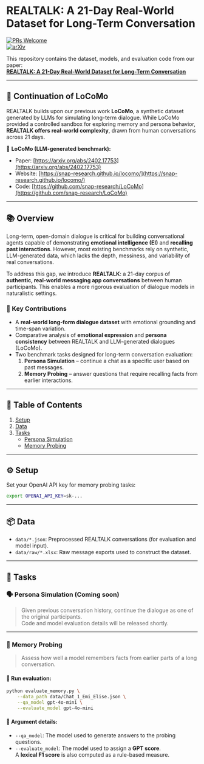 # REALTALK: A 21-Day Real-World Dataset for Long-Term Conversation

[![PRs Welcome](https://img.shields.io/badge/PRs-welcome-green.svg?style=flat-square)](http://makeapullrequest.com)  
[![arXiv](https://img.shields.io/badge/arXiv-2502.13270-b31b1b.svg)](https://arxiv.org/abs/2502.13270)

This repository contains the dataset, models, and evaluation code from our paper:  
**[REALTALK: A 21-Day Real-World Dataset for Long-Term Conversation](https://arxiv.org/abs/2502.13270)**

---

## 🔁 Continuation of LoCoMo

REALTALK builds upon our previous work **LoCoMo**, a synthetic dataset generated by LLMs for simulating long-term dialogue. 
While LoCoMo provided a controlled sandbox for exploring memory and persona behavior, **REALTALK offers real-world complexity**, drawn from human conversations across 21 days.

📄 **LoCoMo (LLM-generated benchmark):**  
- Paper: [https://arxiv.org/abs/2402.17753](https://arxiv.org/abs/2402.17753)  
- Website: [https://snap-research.github.io/locomo/](https://snap-research.github.io/locomo/)  
- Code: [https://github.com/snap-research/LoCoMo](https://github.com/snap-research/LoCoMo)

---

## 📚 Overview

Long-term, open-domain dialogue is critical for building conversational agents capable of demonstrating **emotional intelligence (EI)** and **recalling past interactions**. However, most existing benchmarks rely on synthetic, LLM-generated data, which lacks the depth, messiness, and variability of real conversations.

To address this gap, we introduce **REALTALK**: a 21-day corpus of **authentic, real-world messaging app conversations** between human participants. This enables a more rigorous evaluation of dialogue models in naturalistic settings.

### 🧠 Key Contributions
- A **real-world long-form dialogue dataset** with emotional grounding and time-span variation.
- Comparative analysis of **emotional expression** and **persona consistency** between REALTALK and LLM-generated dialogues (LoCoMo).
- Two benchmark tasks designed for long-term conversation evaluation:
  1. **Persona Simulation** – continue a chat as a specific user based on past messages.
  2. **Memory Probing** – answer questions that require recalling facts from earlier interactions.

---

## 📁 Table of Contents

1. [Setup](#setup)
2. [Data](#data)
3. [Tasks](#tasks)
   - [Persona Simulation](#persona-simulation)
   - [Memory Probing](#memory-probing)

---

## ⚙️ Setup

Set your OpenAI API key for memory probing tasks:
```bash
export OPENAI_API_KEY=sk-...
```

---

## 📦 Data

- `data/*.json`: Preprocessed REALTALK conversations (for evaluation and model input).
- `data/raw/*.xlsx`: Raw message exports used to construct the dataset.

---

## 🧪 Tasks

### 🗣️ Persona Simulation (Coming soon)

> Given previous conversation history, continue the dialogue as one of the original participants.  
Code and model evaluation details will be released shortly.

---

### 🧠 Memory Probing

> Assess how well a model remembers facts from earlier parts of a long conversation.

#### 🔧 Run evaluation:
```bash
python evaluate_memory.py \
    --data_path data/Chat_1_Emi_Elise.json \
    --qa_model gpt-4o-mini \
    --evaluate_model gpt-4o-mini
```

#### 📝 Argument details:
- `--qa_model`: The model used to generate answers to the probing questions.
- `--evaluate_model`: The model used to assign a **GPT score**.  
  A **lexical F1 score** is also computed as a rule-based measure.

